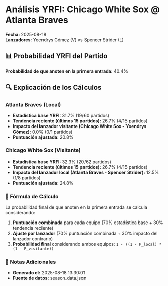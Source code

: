 # Análisis YRFI: Chicago White Sox @ Atlanta Braves

**Fecha:** 2025-08-18  
**Lanzadores:** Yoendrys Gómez (V) vs Spencer Strider (L)

## 📊 Probabilidad YRFI del Partido

**Probabilidad de que anoten en la primera entrada:** 40.4%

## 🔍 Explicación de los Cálculos

### Atlanta Braves (Local)
- **Estadística base YRFI:** 31.7% (19/60 partidos)
- **Tendencia reciente (últimos 15 partidos):** 26.7% (4/15 partidos)
- **Impacto del lanzador visitante (Chicago White Sox - Yoendrys Gómez):** 0.0% (0/1 partidos)
- **Puntuación ajustada:** 20.8%

### Chicago White Sox (Visitante)
- **Estadística base YRFI:** 32.3% (20/62 partidos)
- **Tendencia reciente (últimos 15 partidos):** 26.7% (4/15 partidos)
- **Impacto del lanzador local (Atlanta Braves - Spencer Strider):** 12.5% (1/8 partidos)
- **Puntuación ajustada:** 24.8%

### 📝 Fórmula de Cálculo

La probabilidad final de que anoten en la primera entrada se calcula considerando:
1. **Puntuación combinada** para cada equipo (70% estadística base + 30% tendencia reciente)
2. **Ajuste por lanzador** (70% puntuación combinada + 30% impacto del lanzador contrario)
3. **Probabilidad final** considerando ambos equipos: `1 - ((1 - P_local) * (1 - P_visitante))`

### 📌 Notas Adicionales

- **Generado el:** 2025-08-18 13:30:01
- **Fuente de datos:** season_data.json
